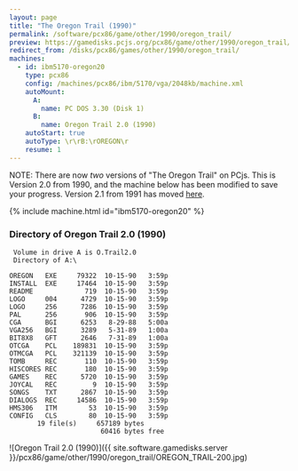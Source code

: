 ```yaml
---
layout: page
title: "The Oregon Trail (1990)"
permalink: /software/pcx86/game/other/1990/oregon_trail/
preview: https://gamedisks.pcjs.org/pcx86/game/other/1990/oregon_trail/OREGON_TRAIL-200.jpg
redirect_from: /disks/pcx86/games/other/1990/oregon_trail/
machines:
  - id: ibm5170-oregon20
    type: pcx86
    config: /machines/pcx86/ibm/5170/vga/2048kb/machine.xml
    autoMount:
      A:
        name: PC DOS 3.30 (Disk 1)
      B:
        name: Oregon Trail 2.0 (1990)
    autoStart: true
    autoType: \r\rB:\rOREGON\r
    resume: 1
---
```


NOTE: There are now *two* versions of "The Oregon Trail" on PCjs.  This is Version 2.0 from 1990, and the machine below
has been modified to save your progress.  Version 2.1 from 1991 has moved [here](../../1991/oregon_trail/).

{% include machine.html id="ibm5170-oregon20" %}

### Directory of Oregon Trail 2.0 (1990)

     Volume in drive A is O.Trail2.0
     Directory of A:\

    OREGON   EXE     79322  10-15-90   3:59p
    INSTALL  EXE     17464  10-15-90   3:59p
    README             719  10-15-90   3:59p
    LOGO     004      4729  10-15-90   3:59p
    LOGO     256      7286  10-15-90   3:59p
    PAL      256       906  10-15-90   3:59p
    CGA      BGI      6253   8-29-88   5:00a
    VGA256   BGI      3289   5-31-89   1:00a
    BIT8X8   GFT      2646   7-31-89   1:00a
    OTCGA    PCL    189831  10-15-90   3:59p
    OTMCGA   PCL    321139  10-15-90   3:59p
    TOMB     REC       110  10-15-90   3:59p
    HISCORES REC       180  10-15-90   3:59p
    GAMES    REC      5720  10-15-90   3:59p
    JOYCAL   REC         9  10-15-90   3:59p
    SONGS    TXT      2867  10-15-90   3:59p
    DIALOGS  REC     14586  10-15-90   3:59p
    HMS306   ITM        53  10-15-90   3:59p
    CONFIG   CLS        80  10-15-90   3:59p
           19 file(s)     657189 bytes
                           60416 bytes free

![Oregon Trail 2.0 (1990)]({{ site.software.gamedisks.server }}/pcx86/game/other/1990/oregon_trail/OREGON_TRAIL-200.jpg)
